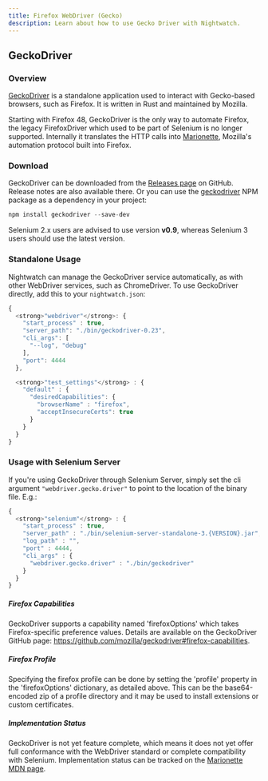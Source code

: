 ```yaml
---
title: Firefox WebDriver (Gecko)
description: Learn about how to use Gecko Driver with Nightwatch.
---
```


## GeckoDriver

### Overview

[GeckoDriver](https://github.com/mozilla/geckodriver) is a standalone application used to interact with Gecko-based browsers, such as Firefox. It is written in Rust and maintained by Mozilla.

Starting with Firefox 48, GeckoDriver is the only way to automate Firefox, the legacy FirefoxDriver which used to be part of Selenium is no longer supported. Internally it translates the HTTP calls into [Marionette](https://developer.mozilla.org/en-US/docs/Mozilla/QA/Marionette), Mozilla's automation protocol built into Firefox.

### Download

GeckoDriver can be downloaded from the [Releases page](https://github.com/mozilla/geckodriver/releases) on GitHub. Release notes are also available there. Or you can use the [geckodriver](https://www.npmjs.com/package/geckodriver) NPM package as a dependency in your project:

```js
npm install geckodriver --save-dev
```

Selenium 2.x users are advised to use version __v0.9__, whereas Selenium 3 users should use the latest version.

### Standalone Usage

Nightwatch can manage the GeckoDriver service automatically, as with other WebDriver services, such as ChromeDriver. To use GeckoDriver directly, add this to your `nightwatch.json`:

```js
{
  <strong>"webdriver"</strong>: {
    "start_process" : true,
    "server_path": "./bin/geckodriver-0.23",
    "cli_args": [
      "--log", "debug"
    ],
    "port": 4444
  },

  <strong>"test_settings"</strong> : {
    "default" : {
      "desiredCapabilities": {
        "browserName" : "firefox",
        "acceptInsecureCerts": true
      }
    }
  }
}
```

### Usage with Selenium Server

If you're using GeckoDriver through Selenium Server, simply set the cli argument `"webdriver.gecko.driver"` to point to the location of the binary file. E.g.:

```js
{
  <strong>"selenium"</strong> : {
    "start_process" : true,
    "server_path" : "./bin/selenium-server-standalone-3.{VERSION}.jar",
    "log_path" : "",
    "port" : 4444,
    "cli_args" : {
      "webdriver.gecko.driver" : "./bin/geckodriver"
    }
  }
}
```

##### Firefox Capabilities

GeckoDriver supports a capability named 'firefoxOptions' which takes Firefox-specific preference values. Details are available on the GeckoDriver GitHub page: <https://github.com/mozilla/geckodriver#firefox-capabilities>.

##### Firefox Profile

Specifying the firefox profile can be done by setting the 'profile' property in the 'firefoxOptions' dictionary, as detailed above. This can be the base64-encoded zip of a profile directory and it may be used to install extensions or custom certificates.

##### Implementation Status

GeckoDriver is not yet feature complete, which means it does not yet offer full conformance with the WebDriver standard or complete compatibility with Selenium. Implementation status can be tracked on the [Marionette MDN page](https://developer.mozilla.org/en-US/docs/Mozilla/QA/Marionette/WebDriver/status).
